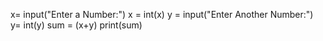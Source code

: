x= input("Enter a Number:")
x = int(x)
y = input("Enter Another Number:")
y= int(y)
sum = (x+y)
print(sum)
